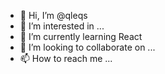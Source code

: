 - 👋 Hi, I’m @qleqs
- 👀 I’m interested in ...
- 🌱 I’m currently learning React
- 💞️ I’m looking to collaborate on ...
- 📫 How to reach me ...

<!---
qleqs/qleqs is a ✨ special ✨ repository because its `README.md` (this file) appears on your GitHub profile.
You can click the Preview link to take a look at your changes.
--->
